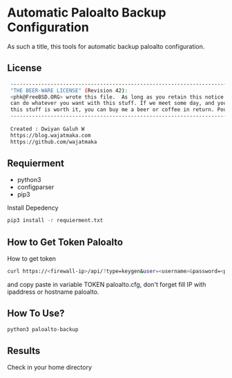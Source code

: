 # Automatic Paloalto Backup Configuration #

As such a title, this tools for automatic backup paloalto configuration.

## License ##
```bash
 ---------------------------------------------------------------------------------
 "THE BEER-WARE LICENSE" (Revision 42):
 <phk@FreeBSD.ORG> wrote this file.  As long as you retain this notice you
 can do whatever you want with this stuff. If we meet some day, and you think
 this stuff is worth it, you can buy me a beer or coffee in return. Poul-Henning Kamp
 ---------------------------------------------------------------------------------
 
 Created : Dwiyan Galuh W
 https://blog.wajatmaka.com
 https://github.com/wajatmaka
```
## Requierment ##

* python3
* configparser
* pip3

Install Depedency
```bash
pip3 install -r requierment.txt
```


## How to Get Token Paloalto ##

How to get token
```bash
curl https://<firewall-ip>/api/?type=keygen&user=<username>&password=<password>
```

and copy paste in variable TOKEN paloalto.cfg, don't forget fill IP with ipaddress or hostname paloalto.


## How To Use? ##

```bash
python3 paloalto-backup

``` 

## Results ##
Check in your home directory
